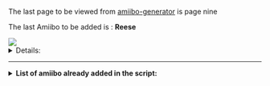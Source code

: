 The last page to be viewed from [amiibo-generator](https://hax0kartik.github.io/amiibo-generator/) is page nine


The last Amiibo to be added is :  **Reese**

<a href="https://github.com/Ghost0159/AmiiGhost/raw/main/Amiibo/Animal%20Crossing/Reese.bin">
  <img src="https://github.com/Ghost0159/AmiiGhost/raw/main/img/Animal%20Crossing/Reese.png">
</a>

<details><summary>Details:</summary>
0x018a000002450502
</details></p>

______________________

<details><summary><B>List of amiibo already added in the script:</B></summary>
  <ul>
  <li>Mario - Fire</li>
  <li>8-Bit Mario Classic Color</li>
  <li>8-Bit Mario Modern Color</li>
  <li>Dr. Mario</li>
  <li>Mario - Gold Edition</li>
  <li>Mario - Silver Edition</li>
  <li>Mario - Wedding</li>
  <li>Mario</li>
  <li>Luigi - Fly</li>
  <li>Luigi</li>
  <li>Peach - Wedding</li>
  <li>Peach - Dancig Ball</li>
  <li>Peach</li>
  <li>Rosalina</li>
  <li>Green Yarn Yoshi</li>
  <li>Light Blue Yarn Yoshi</li>
  <li>Mega Yarn Yoshi</li>
  <li>Pink Yarn Yoshi</li>
  <li>Yoshi - Hiking</li>
  <li>Yoshi</li>
</ul>
</details></p>
